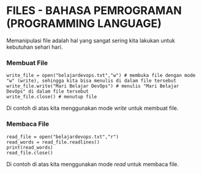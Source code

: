 # FILES - BAHASA PEMROGRAMAN (PROGRAMMING LANGUAGE)
Memanipulasi file adalah hal yang sangat sering kita lakukan untuk kebutuhan sehari hari.
### **Membuat File**
```
write_file = open("belajardevops.txt","w") # membuka file dengan mode "w" (write), sehingga kita bisa menulis di dalam file tersebut
write_file.write("Mari Belajar DevOps") # menulis "Mari Belajar DevOps" di dalam file tersebut
write_file.close() # menutup file
```
Di contoh di atas kita menggunakan mode *write* untuk membuat file.
### **Membaca File**
```
read_file = open("belajardevops.txt","r")
read_words = read_file.readlines()
print(read_words)
read_file.close()
```
Di contoh di atas kita menggunakan mode *read* untuk membaca file.
